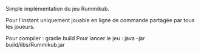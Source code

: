Simple implémentation du jeu Rummikub.

Pour l'instant uniquement jouable en ligne de commande partagée par tous les joueurs.

Pour compiler : gradle build
Pour lancer le jeu : java -jar build/libs/Rummikub.jar
